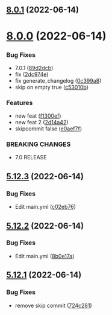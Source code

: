 ## [8.0.1](https://github.com/Hussein-Attie/APT3/compare/v8.0.0...v8.0.1) (2022-06-14)



# [8.0.0](https://github.com/Hussein-Attie/APT3/compare/v5.12.3...v8.0.0) (2022-06-14)


### Bug Fixes

* 7.0.1 ([89d2dcb](https://github.com/Hussein-Attie/APT3/commit/89d2dcb69027564253954bb5a4889adfcdb74305))
* fix ([2dc974e](https://github.com/Hussein-Attie/APT3/commit/2dc974e217aea415e3f72019a63903f7b1fea752))
* fix generate_changelog ([0c399a8](https://github.com/Hussein-Attie/APT3/commit/0c399a810dd132e1afbf4a4a1ad0939206013a16))
* skip on empty true ([c53010b](https://github.com/Hussein-Attie/APT3/commit/c53010bc8150bd7baa8a040174248fc0a20940a1))


### Features

* new feat ([f1300ef](https://github.com/Hussein-Attie/APT3/commit/f1300efcfa9b75c433331cfb60803bf00ae50548))
* new feat 2 ([2d14a42](https://github.com/Hussein-Attie/APT3/commit/2d14a42f9e9a5817c7ae0673a317e252a9a876a7))
* skipcommit false ([e0aef7f](https://github.com/Hussein-Attie/APT3/commit/e0aef7f1861cbad1c1a3aacffdb08f172f99695d))


### BREAKING CHANGES

* 7.0 RELEASE



## [5.12.3](https://github.com/Hussein-Attie/APT3/compare/v5.12.2...v5.12.3) (2022-06-14)


### Bug Fixes

* Edit main.yml ([c02eb76](https://github.com/Hussein-Attie/APT3/commit/c02eb76e81acece0253a3294f24cec179d337d4e))



## [5.12.2](https://github.com/Hussein-Attie/APT3/compare/v5.12.1...v5.12.2) (2022-06-14)


### Bug Fixes

* Edit main.yml ([8b0e17a](https://github.com/Hussein-Attie/APT3/commit/8b0e17acb31da9d9bb41e6a8bc812c071100fdae))



## [5.12.1](https://github.com/Hussein-Attie/APT3/compare/v6.0.0...v5.12.1) (2022-06-14)


### Bug Fixes

* remove skip commit ([724c281](https://github.com/Hussein-Attie/APT3/commit/724c28195a284f70f85fd92025f2988110662558))



